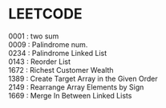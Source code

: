 # LEETCODE 

0001 : two sum <br>
0009 : Palindrome num.  <br>
0234 : Palindrome Linked List <br>
0143 : Reorder List <br>
1672 : Richest Customer Wealth <br>
1389 : Create Target Array in the Given Order <br>
2149 : Rearrange Array Elements by Sign <br>
1669 : Merge In Between Linked Lists <br>
